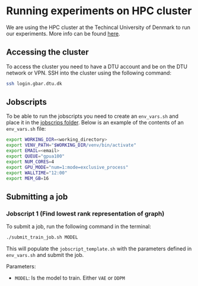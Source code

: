 # Running experiments on HPC cluster
We are using the HPC cluster at the Techincal University of Denmark to run our experiments. More info can be found [here](https://www.hpc.dtu.dk/).

## Accessing the cluster
To access the cluster you need to have a DTU account and be on the DTU network or VPN. SSH into the cluster using the following command:

```sh
ssh login.gbar.dtu.dk
```


## Jobscripts
To be able to run the jobscripts you need to create an `env_vars.sh` and place it in the [jobscrips folder](https://github.com/AndreasLF/42186_final_project/tree/main/jobscripts). Below is an example of the contents of an `env_vars.sh` file:

```sh
export WORKING_DIR=<working_directory>
export VENV_PATH="$WORKING_DIR/venv/bin/activate"
export EMAIL=<email>
export QUEUE="gpua100"
export NUM_CORES=4
export GPU_MODE="num=1:mode=exclusive_process"
export WALLTIME="12:00"
export MEM_GB=16
```

## Submitting a job

### Jobscript 1 (Find lowest rank representation of graph)
To submit a job, run the following command in the terminal:

```sh
./submit_train_job.sh MODEL
```

This will populate the `jobscript_template.sh` with the parameters defined in `env_vars.sh` and submit the job.

Parameters:
- `MODEL`: Is the model to train. Either `VAE` or `DDPM`

